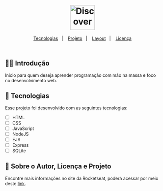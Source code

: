 <h1 align="center">
  <img alt="Discover" height="80" title="Rocket Discover" src="https://www.rocketseat.com.br/_next/image?url=%2Ftemporary%2Fviajando-ao-espaco.png&w=96&q=100" />
</h1>

<p align="center">
  <a href="#-tecnologias">Tecnologias</a>&nbsp;&nbsp;&nbsp;|&nbsp;&nbsp;&nbsp;
  <a href="#-projeto">Projeto</a>&nbsp;&nbsp;&nbsp;|&nbsp;&nbsp;&nbsp;
  <a href="#-layout">Layout</a>&nbsp;&nbsp;&nbsp;|&nbsp;&nbsp;&nbsp;
  <a href="#memo-licença">Licença</a>
</p>

<br>

## 🏃‍♂️ Introdução

Inicio para quem deseja aprender programação com mão na massa e foco no desenvolvimento web.

## 🚀 Tecnologias

Esse projeto foi desenvolvido com as seguintes tecnologias:

- [ ] HTML
- [ ] CSS
- [ ] JavaScript
- [ ] NodeJS
- [ ] EJS
- [ ] Express
- [ ] SQLite

## 📄 Sobre o Autor, Licença e Projeto

Encontre mais informações no site da Rocketseat, poderá acessar por meio deste [link](https://www.rocketseat.com.br/discover).

<br />
